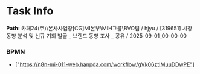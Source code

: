 # Task Info

**Path:** 카페24(주)\본사사업장\[CG]MI본부\MIH그룹\BVO팀 / hjyu / [319651] 시장 동향 분석 및 신규 기회 발굴 _ 브랜드 동향 조사 _ 공유 / 2025-09-01_00-00-00

### BPMN
- ["https://n8n-mi-011-web.hanpda.com/workflow/gVk06ztIMuuDDwPE"]

